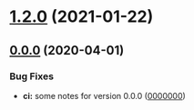 # [1.2.0](https://github.com/JuroOravec/semantic-release-changelog-update/compare/v1.1.8...v1.2.0) (2021-01-22)

## [0.0.0](https://link.to.version/comparison) (2020-04-01)

### Bug Fixes

- **ci:** some notes for version 0.0.0 ([0000000](https://link.to.commit))
